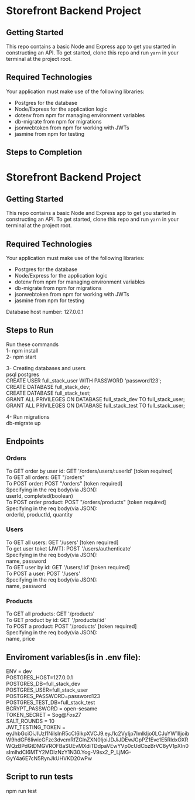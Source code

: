 # Storefront Backend Project

## Getting Started

This repo contains a basic Node and Express app to get you started in constructing an API. To get started, clone this repo and run `yarn` in your terminal at the project root.

## Required Technologies
Your application must make use of the following libraries:
- Postgres for the database
- Node/Express for the application logic
- dotenv from npm for managing environment variables
- db-migrate from npm for migrations
- jsonwebtoken from npm for working with JWTs
- jasmine from npm for testing

## Steps to Completion
# Storefront Backend Project

## Getting Started

This repo contains a basic Node and Express app to get you started in constructing an API. To get started, clone this repo and run `yarn` in your terminal at the project root.

## Required Technologies
Your application must make use of the following libraries:
- Postgres for the database
- Node/Express for the application logic
- dotenv from npm for managing environment variables
- db-migrate from npm for migrations
- jsonwebtoken from npm for working with JWTs
- jasmine from npm for testing

Database host number: 127.0.0.1  

## Steps to Run
Run these commands  
1- npm install  
2- npm start  

3- Creating databases and users  
    psql postgres  
    CREATE USER full_stack_user WITH PASSWORD 'password123';  
    CREATE DATABASE full_stack_dev;  
    CREATE DATABASE full_stack_test;  
    GRANT ALL PRIVILEGES ON DATABASE full_stack_dev TO full_stack_user;  
    GRANT ALL PRIVILEGES ON DATABASE full_stack_test TO full_stack_user;  

4- Run migrations  
db-migrate up   

## Endpoints
### Orders
To GET order by user id:  GET '/orders/users/:userId' [token required]  
To GET all orders:  GET "/orders"  
To POST order:  POST "/orders" [token required]  
    Specifying in the req body(via JSON):   
        userId, completed(boolean)  
To POST order product: POST "/orders/products" [token required]  
    Specifying in the req body(via JSON):  
        orderId, productId, quantity  

### Users
To GET all users:  GET '/users' [token required]   
To get user toket (JWT):  POST '/users/authenticate'  
    Specifying in the req body(via JSON):  
        name, password  
To GET user by id:  GET '/users/:id' [token required]  
To POST a user:  POST '/users'  
    Specifying in the req body(via JSON):  
        name, password  

### Products
To GET all products:  GET '/products'   
To GET product by id:  GET '/products/:id'  
To POST a product:  POST '/products' [token required]   
    Specifying in the req body(via JSON):  
        name, price   

## Enviroment variables(is in .env file):
ENV = dev  
POSTGRES_HOST=127.0.0.1  
POSTGRES_DB=full_stack_dev  
POSTGRES_USER=full_stack_user  
POSTGRES_PASSWORD=password123  
POSTGRES_TEST_DB=full_stack_test  
BCRYPT_PASSWORD = open-sesame  
TOKEN_SECRET = Sog@*Fos2*7  
SALT_ROUNDS = 10  
JWT_TESTING_TOKEN = eyJhbGciOiJIUzI1NiIsInR5cCI6IkpXVCJ9.eyJ1c2VyIjp7ImlkIjo0LCJuYW1lIjoibW9hdGF6IiwicGFzc3dvcmRfZGlnZXN0IjoiJDJiJDEwJGpPZ1Evc1E5RldxOXRWQzBPdGtDMGVROFBaSUEvMXdiTDdpaVEwYVp0cUdCbzBrVC8yV1pXIn0sImlhdCI6MTY2MDIzNzY1N30.Yog-V9sx2_P_LjMG-GyY4a6E7cN5RynJkUHVKD20wPw  


## Script to run tests
npm run test  

